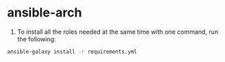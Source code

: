 # ansible-arch

1. To install all the roles needed at the same time with one command, run the following:
```bash
ansible-galaxy install -r requirements.yml
```
